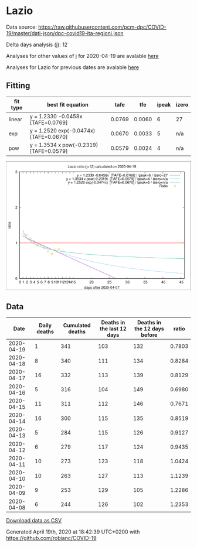 # Lazio

Data source: https://raw.githubusercontent.com/pcm-dpc/COVID-19/master/dati-json/dpc-covid19-ita-regioni.json

Delta days analysis (j): 12

Analyses for other values of j for 2020-04-19 are avalable [here](../2020-04-19/README.md)

Analyses for Lazio for previous dates are avalable [here](../README.md)

## Fitting 
|fit type|best fit equation|tafe|tfe|ipeak|izero|
|-------|-----|--------|------|---|---|
|linear|y = 1.2330 -0.0458x  [TAFE=0.0769]|0.0769|0.0060|6|27|
|exp|y = 1.2520 exp(-0.0474x)  [TAFE=0.0670]|0.0670|0.0033|5|n/a|
|pow|y = 1.3534 x pow(-0.2319)  [TAFE=0.0579]|0.0579|0.0024|4|n/a|

![Plot](COVID-19_lazio_j12_2020-04-19.png)

## Data
|Date|Daily deaths|Cumulated deaths|Deaths in the last 12 days|Deaths in the 12 days before|ratio|
|----|----------|-----------|-------|--------------------|-----|
|2020-04-19|1|341|103|132|0.7803|
|2020-04-18|8|340|111|134|0.8284|
|2020-04-17|16|332|113|139|0.8129|
|2020-04-16|5|316|104|149|0.6980|
|2020-04-15|11|311|112|146|0.7671|
|2020-04-14|16|300|115|135|0.8519|
|2020-04-13|5|284|115|126|0.9127|
|2020-04-12|6|279|117|124|0.9435|
|2020-04-11|10|273|123|118|1.0424|
|2020-04-10|10|263|127|113|1.1239|
|2020-04-09|9|253|129|105|1.2286|
|2020-04-08|6|244|126|102|1.2353|

[Download data as CSV](COVID-19_lazio_j12_2020-04-19.csv)

Generated April 19th, 2020 at 18:42:39 UTC+0200 with https://github.com/robianc/COVID-19
